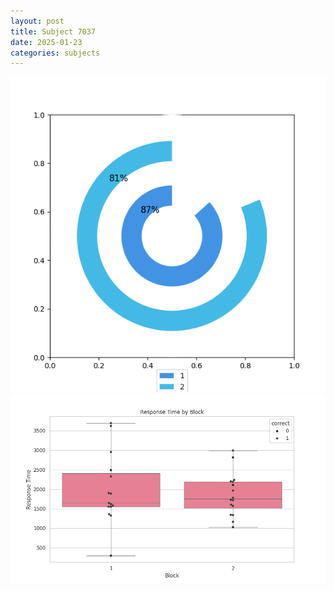 ```yaml
---
layout: post
title: Subject 7037
date: 2025-01-23
categories: subjects
---
```


![](data/7037/run-6/7037__acc_test.png)
![](data/7037/run-6/7037_rt.png)

